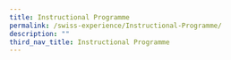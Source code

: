 ```yaml
---
title: Instructional Programme
permalink: /swiss-experience/Instructional-Programme/
description: ""
third_nav_title: Instructional Programme
---
```

